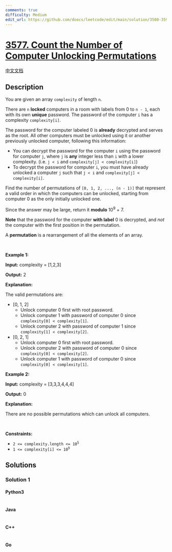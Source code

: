 ```yaml
---
comments: true
difficulty: Medium
edit_url: https://github.com/doocs/leetcode/edit/main/solution/3500-3599/3577.Count%20the%20Number%20of%20Computer%20Unlocking%20Permutations/README_EN.md
---
```


<!-- problem:start -->

# [3577. Count the Number of Computer Unlocking Permutations](https://leetcode.com/problems/count-the-number-of-computer-unlocking-permutations)

[中文文档](/solution/3500-3599/3577.Count%20the%20Number%20of%20Computer%20Unlocking%20Permutations/README.md)

## Description

<!-- description:start -->

<p>You are given an array <code>complexity</code> of length <code>n</code>.</p>

<p>There are <code>n</code> <strong>locked</strong> computers in a room with labels from 0 to <code>n - 1</code>, each with its own <strong>unique</strong> password. The password of the computer <code>i</code> has a complexity <code>complexity[i]</code>.</p>

<p>The password for the computer labeled 0 is <strong>already</strong> decrypted and serves as the root. All other computers must be unlocked using it or another previously unlocked computer, following this information:</p>

<ul>
	<li>You can decrypt the password for the computer <code>i</code> using the password for computer <code>j</code>, where <code>j</code> is <strong>any</strong> integer less than <code>i</code> with a lower complexity. (i.e. <code>j &lt; i</code> and <code>complexity[j] &lt; complexity[i]</code>)</li>
	<li>To decrypt the password for computer <code>i</code>, you must have already unlocked a computer <code>j</code> such that <code>j &lt; i</code> and <code>complexity[j] &lt; complexity[i]</code>.</li>
</ul>

<p>Find the number of permutations of <code>[0, 1, 2, ..., (n - 1)]</code> that represent a valid order in which the computers can be unlocked, starting from computer 0 as the only initially unlocked one.</p>

<p>Since the answer may be large, return it <strong>modulo</strong> 10<sup>9</sup> + 7.</p>

<p><strong>Note</strong> that the password for the computer <strong>with label</strong> 0 is decrypted, and <em>not</em> the computer with the first position in the permutation.</p>

<p>A <strong>permutation</strong> is a rearrangement of all the elements of an array.</p>

<p>&nbsp;</p>
<p><strong class="example">Example 1:</strong></p>

<div class="example-block">
<p><strong>Input:</strong> <span class="example-io">complexity = [1,2,3]</span></p>

<p><strong>Output:</strong> <span class="example-io">2</span></p>

<p><strong>Explanation:</strong></p>

<p>The valid permutations are:</p>

<ul>
	<li>[0, 1, 2]
	<ul>
		<li>Unlock computer 0 first with root password.</li>
		<li>Unlock computer 1 with password of computer 0 since <code>complexity[0] &lt; complexity[1]</code>.</li>
		<li>Unlock computer 2 with password of computer 1 since <code>complexity[1] &lt; complexity[2]</code>.</li>
	</ul>
	</li>
	<li>[0, 2, 1]
	<ul>
		<li>Unlock computer 0 first with root password.</li>
		<li>Unlock computer 2 with password of computer 0 since <code>complexity[0] &lt; complexity[2]</code>.</li>
		<li>Unlock computer 1 with password of computer 0 since <code>complexity[0] &lt; complexity[1]</code>.</li>
	</ul>
	</li>
</ul>
</div>

<p><strong class="example">Example 2:</strong></p>

<div class="example-block">
<p><strong>Input:</strong> <span class="example-io">complexity = [3,3,3,4,4,4]</span></p>

<p><strong>Output:</strong> <span class="example-io">0</span></p>

<p><strong>Explanation:</strong></p>

<p>There are no possible permutations which can unlock all computers.</p>
</div>

<p>&nbsp;</p>
<p><strong>Constraints:</strong></p>

<ul>
	<li><code>2 &lt;= complexity.length &lt;= 10<sup>5</sup></code></li>
	<li><code>1 &lt;= complexity[i] &lt;= 10<sup>9</sup></code></li>
</ul>

<!-- description:end -->

## Solutions

<!-- solution:start -->

### Solution 1

<!-- tabs:start -->

#### Python3

```python

```

#### Java

```java

```

#### C++

```cpp

```

#### Go

```go

```

<!-- tabs:end -->

<!-- solution:end -->

<!-- problem:end -->
